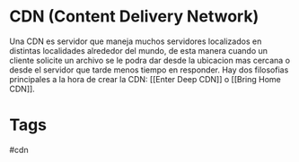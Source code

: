 # CDN (Content Delivery Network)
Una CDN es servidor que maneja muchos servidores localizados en distintas localidades alrededor del mundo, de esta manera cuando un cliente solicite un archivo se le podra dar desde la ubicacion mas cercana o desde el servidor que tarde menos tiempo en responder.
Hay dos filosofias principales a la hora de crear la CDN: [[Enter Deep CDN]] o [[Bring Home CDN]].

# Tags
#cdn